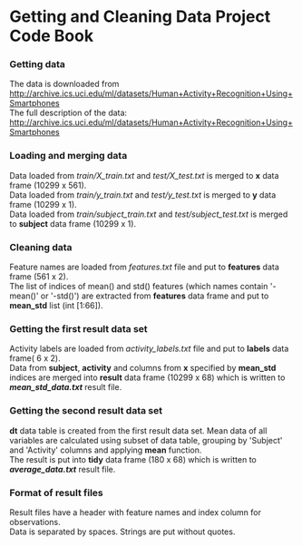 Getting and Cleaning Data Project Code Book
========================================================

### Getting data
The data is downloaded from http://archive.ics.uci.edu/ml/datasets/Human+Activity+Recognition+Using+Smartphones<br/>
The full description of the data: http://archive.ics.uci.edu/ml/datasets/Human+Activity+Recognition+Using+Smartphones

### Loading and merging data
Data loaded from <i>train/X_train.txt</i> and <i>test/X_test.txt</i> is merged to <b>x</b> data frame (10299 x 561).<br/>
Data loaded from <i>train/y_train.txt</i> and <i>test/y_test.txt</i> is merged to <b>y</b> data frame (10299 x 1).<br/>
Data loaded from <i>train/subject_train.txt</i> and <i>test/subject_test.txt</i> is merged to <b>subject</b> data frame (10299 x 1).<br/>

### Cleaning data
Feature names are loaded from <i>features.txt</i> file and put to <b>features</b> data frame (561 x 2).<br/>
The list of indices of mean() and std() features (which names contain '-mean()' or '-std()') are extracted from <b>features</b> data frame and put to <b>mean_std</b> list (int [1:66]).<br/>

### Getting the first result data set
Activity labels are loaded from <i>activity_labels.txt</i> file and put to <b>labels</b> data frame( 6 x 2).<br/>
Data from <b>subject</b>, <b>activity</b> and columns from <b>x</b> specified by <b>mean_std</b> indices are merged into <b>result</b> data frame (10299 x 68) which is written to <b><i>mean_std_data.txt</i></b> result file.<br/>

### Getting the second result data set
<b>dt</b> data table is created from the first result data set. Mean data of all variables are calculated using subset of data table, grouping by 'Subject' and 'Activity' columns and applying <b>mean</b> function.<br/>
The result is put into <b>tidy</b> data frame (180 x 68) which is written to <b><i>average_data.txt</i></b> result file.<br/>

### Format of result files
Result files have a header with feature names and index column for observations.<br/>
Data is separated by spaces. Strings are put without quotes.
